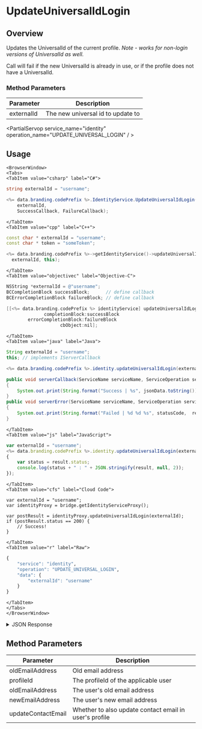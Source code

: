 # UpdateUniversalIdLogin
## Overview
Updates the UniversalId of the current profile. *Note - works for non-login versions of UniversalId as well.*

Call will fail if the new UniversalId is already in use, or if the profile does not have a UniversalId. 



### Method Parameters
Parameter | Description
--------- | -----------
externalId | The new universal id to update to

<PartialServop service_name="identity" operation_name="UPDATE_UNIVERSAL_LOGIN" / >

## Usage

```mdx-code-block
<BrowserWindow>
<Tabs>
<TabItem value="csharp" label="C#">
```

```csharp
string externalId = "username";

<%= data.branding.codePrefix %>.IdentityService.UpdateUniversalIdLogin(
    externalId,
    SuccessCallback, FailureCallback);
```

```mdx-code-block
</TabItem>
<TabItem value="cpp" label="C++">
```

```cpp
const char * externalId = "username";
const char * token = "someToken";

<%= data.branding.codePrefix %>->getIdentityService()->updateUniversalIdLogin(
  externalId, this);
```

```mdx-code-block
</TabItem>
<TabItem value="objectivec" label="Objective-C">
```

```objectivec
NSString *externalId = @"username";
BCCompletionBlock successBlock;      // define callback
BCErrorCompletionBlock failureBlock; // define callback

[[<%= data.branding.codePrefix %> identityService] updateUniversalIdLogin:externalId
              completionBlock:successBlock
        errorCompletionBlock:failureBlock
                    cbObject:nil];
```

```mdx-code-block
</TabItem>
<TabItem value="java" label="Java">
```

```java
String externalId = "username";
this; // implements IServerCallback

<%= data.branding.codePrefix %>.identity.updateUniversalIdLogin(externalId, this);

public void serverCallback(ServiceName serviceName, ServiceOperation serviceOperation, JSONObject jsonData)
{
    System.out.print(String.format("Success | %s", jsonData.toString()));
}
public void serverError(ServiceName serviceName, ServiceOperation serviceOperation, int statusCode, int reasonCode, String jsonError)
{
    System.out.print(String.format("Failed | %d %d %s", statusCode,  reasonCode, jsonError.toString()));
}
```

```mdx-code-block
</TabItem>
<TabItem value="js" label="JavaScript">
```

```javascript
var externalId = "username";
<%= data.branding.codePrefix %>.identity.updateUniversalIdLogin(externalId, result =>
{
    var status = result.status;
    console.log(status + " : " + JSON.stringify(result, null, 2));
});
```

```mdx-code-block
</TabItem>
<TabItem value="cfs" label="Cloud Code">
```

```cfscript
var externalId = "username";
var identityProxy = bridge.getIdentityServiceProxy();

var postResult = identityProxy.updateUniversalIdLogin(externalId);
if (postResult.status == 200) {
    // Success!
}
```

```mdx-code-block
</TabItem>
<TabItem value="r" label="Raw">
```

```r
{
	"service": "identity",
	"operation": "UPDATE_UNIVERSAL_LOGIN",
	"data": {
		"externalId": "username"
	}
}
```

```mdx-code-block
</TabItem>
</Tabs>
</BrowserWindow>
```

<details>
<summary>JSON Response</summary>

```json
{
    "status" : 200,
    "data" : null
}
```
</details>

## Method Parameters
Parameter | Description
--------- | -----------
oldEmailAddress | Old email address
profileId | The profileId of the applicable user
oldEmailAddress | The user's old email address
newEmailAddress | The user's new email address
updateContactEmail | Whether to also update contact email in user's profile


